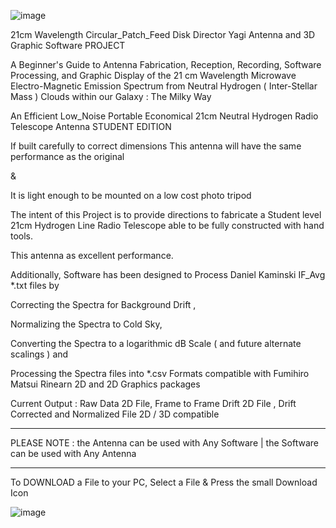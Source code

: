 ![image](https://github.com/user-attachments/assets/0c20c4f9-ba49-4fbe-96df-434195089e2b)








21cm Wavelength  Circular_Patch_Feed  Disk  Director Yagi  Antenna and 3D Graphic Software PROJECT


A Beginner's Guide to Antenna Fabrication, Reception, Recording, Software Processing, and Graphic Display
of the 21 cm Wavelength Microwave Electro-Magnetic Emission Spectrum
from Neutral Hydrogen ( Inter-Stellar Mass ) Clouds within our Galaxy : The Milky Way


An Efficient    Low_Noise Portable   Economical
21cm Neutral Hydrogen Radio Telescope
Antenna STUDENT EDITION

If built carefully to correct dimensions
This antenna will have the same
performance as the original

& 

It is light enough to be mounted on a
low cost photo tripod 

The intent of this Project is to provide directions to fabricate a Student level 21cm Hydrogen Line
Radio Telescope able to be fully constructed with hand tools. 

This antenna as excellent performance.



Additionally, Software has been designed to Process  Daniel Kaminski IF_Avg *.txt files by

Correcting the Spectra for Background Drift , 

Normalizing the Spectra to Cold Sky,  

Converting the Spectra to a logarithmic dB Scale  ( and future alternate scalings )   and

Processing the Spectra files into *.csv Formats  compatible with Fumihiro Matsui Rinearn 2D and 2D Graphics packages

Current Output : Raw Data 2D File,   Frame to Frame Drift 2D File ,  Drift Corrected and Normalized File 2D / 3D compatible

________________________________________________
PLEASE NOTE : 
    the Antenna  can be used with Any Software |
    the Software can be used with Any Antenna 
_______________________________________________

To DOWNLOAD a File  to your PC, Select a File & Press the small Download Icon 

![image](https://github.com/user-attachments/assets/0b854c90-f387-4875-803a-91b254675598)

